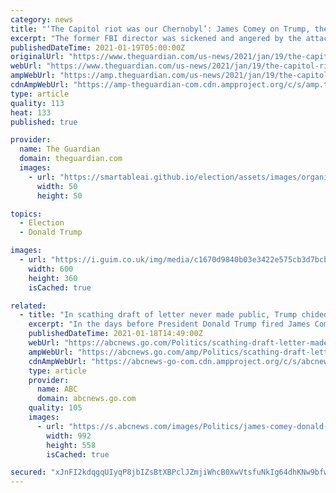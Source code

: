 ```yaml
---
category: news
title: "‘The Capitol riot was our Chernobyl’: James Comey on Trump, the ‘pee tape’ and Clinton’s emails"
excerpt: "The former FBI director was sickened and angered by the attack incited by the president. But has he come to terms with his part in getting him elected?"
publishedDateTime: 2021-01-19T05:00:00Z
originalUrl: "https://www.theguardian.com/us-news/2021/jan/19/the-capitol-riot-was-our-chernobyl-james-comey-on-trump-the-pee-tape-and-clintons-emails"
webUrl: "https://www.theguardian.com/us-news/2021/jan/19/the-capitol-riot-was-our-chernobyl-james-comey-on-trump-the-pee-tape-and-clintons-emails"
ampWebUrl: "https://amp.theguardian.com/us-news/2021/jan/19/the-capitol-riot-was-our-chernobyl-james-comey-on-trump-the-pee-tape-and-clintons-emails"
cdnAmpWebUrl: "https://amp-theguardian-com.cdn.ampproject.org/c/s/amp.theguardian.com/us-news/2021/jan/19/the-capitol-riot-was-our-chernobyl-james-comey-on-trump-the-pee-tape-and-clintons-emails"
type: article
quality: 113
heat: 133
published: true

provider:
  name: The Guardian
  domain: theguardian.com
  images:
    - url: "https://smartableai.github.io/election/assets/images/organizations/theguardian.com-50x50.jpg"
      width: 50
      height: 50

topics:
  - Election
  - Donald Trump

images:
  - url: "https://i.guim.co.uk/img/media/c1670d9840b03e3422e575cb3d7bcb5acadfeb84/0_243_3598_2158/master/3598.jpg?width=300&quality=45&auto=format&fit=max&dpr=2&s=f6802a03dd80cbc31d986ecc43d7b3ac"
    width: 600
    height: 360
    isCached: true

related:
  - title: "In scathing draft of letter never made public, Trump chided James Comey for 'erratic,' 'self-indulgent' conduct"
    excerpt: "In the days before President Donald Trump fired James Comey as FBI director -- one of the most defining moments of his presidency -- Trump penned a scathing letter to Comey that has never been publicly released."
    publishedDateTime: 2021-01-18T14:49:00Z
    webUrl: "https://abcnews.go.com/Politics/scathing-draft-letter-made-public-trump-chided-james/story?id=75298750"
    ampWebUrl: "https://abcnews.go.com/amp/Politics/scathing-draft-letter-made-public-trump-chided-james/story?id=75298750"
    cdnAmpWebUrl: "https://abcnews-go-com.cdn.ampproject.org/c/s/abcnews.go.com/amp/Politics/scathing-draft-letter-made-public-trump-chided-james/story?id=75298750"
    type: article
    provider:
      name: ABC
      domain: abcnews.go.com
    quality: 105
    images:
      - url: "https://s.abcnews.com/images/Politics/james-comey-donald-trump-fired-memo-01-gty-llr-210116_1610834288840_hpMain_16x9_992.jpg"
        width: 992
        height: 558
        isCached: true

secured: "xJnFI2kdqgqUIyqP8jbIZsBtXBPclJZmjiWhcB0XwVtsfuNkIg64dhKNw9bfwbWcV9P3GK+cYFKc3XtbHtKayCwxc0ZF+uRVAkQYxrtcnSaQCiWkC2ad3CQc4XNv6YWtDColzMrLQGsZjNrryizegutro4nyvphq/Y6Kc1jEnwnq0N7CMaIaU9t200sA+E0fZROkEklgrHobbtomLmIiJoXvR48sqqrRQTErfA6Wp026oVK/RKIczAJs33JD8iXG91LpV6F+rX/rhzS4TUoEa4Fnu9aqxqyVbM6lBeE7QKn9Sp/lME1wouD1tqkHISwBF1YRmw0ihfOdPlMxD/eQSp4adv9jhYTcnx20Z7kUaCw=;gPzT1Q34KV/p4Vsr2Vij6g=="
---
```



